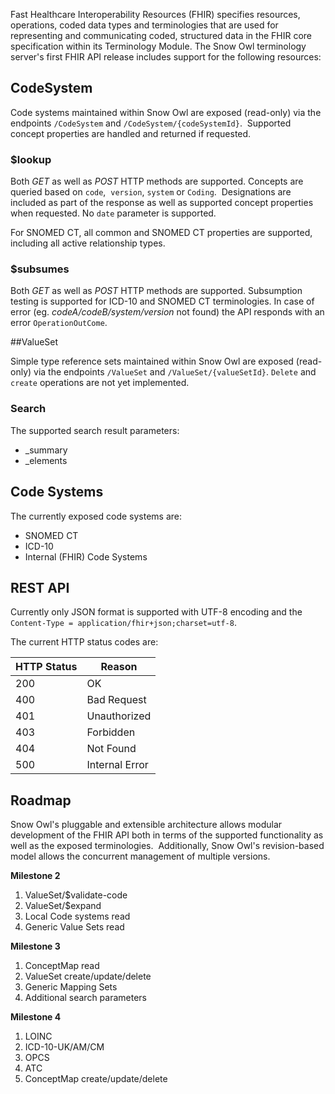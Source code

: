 Fast Healthcare Interoperability Resources (FHIR) specifies resources, operations, coded data types and terminologies that are used for representing and communicating coded, structured data in the FHIR core specification within its Terminology Module. The Snow Owl terminology server's first FHIR API release includes support for the following resources:

## CodeSystem

Code systems maintained within Snow Owl are exposed (read-only) via the endpoints `/CodeSystem` and `/CodeSystem/{codeSystemId}`.  Supported concept properties are handled and returned if requested.

### $lookup

Both _GET_ as well as _POST_ HTTP methods are supported. Concepts are queried based on `code`,  `version`, `system` or `Coding`.  Designations are included as part of the response as well as supported concept properties when requested. No `date` parameter is supported.

For SNOMED CT, all common and SNOMED CT properties are supported, including all active relationship types.

### $subsumes

Both _GET_ as well as _POST_ HTTP methods are supported. Subsumption testing is supported for ICD-10 and SNOMED CT terminologies. In case of error (eg. _codeA/codeB/system/version_ not found) the API responds with an error `OperationOutCome`. 

##ValueSet
 
Simple type reference sets maintained within Snow Owl are exposed (read-only) via the endpoints `/ValueSet` and `/ValueSet/{valueSetId}`. `Delete` and `create` operations are not yet implemented. 

### Search

The supported search result parameters:

*   _summary
*   _elements

## Code Systems

The currently exposed code systems are:

*   SNOMED CT
*   ICD-10
*   Internal (FHIR) Code Systems

## REST API

Currently only JSON format is supported with UTF-8 encoding and the `Content-Type = application/fhir+json;charset=utf-8`. 

The current HTTP status codes are:

| HTTP Status   | Reason         |
| ------------- | -------------- |
| 200           | OK             |
| 400           | Bad Request    |
| 401           | Unauthorized   |
| 403           | Forbidden      |
| 404           | Not Found      |
| 500           | Internal Error |

## Roadmap

Snow Owl's pluggable and extensible architecture allows modular development of the FHIR API both in terms of the supported functionality as well as the exposed terminologies.  Additionally, Snow Owl's revision-based model allows the concurrent management of multiple versions.

**Milestone 2**

1.  ValueSet/$validate-code
2.  ValueSet/$expand
3.  Local Code systems read
4.  Generic Value Sets read

**Milestone 3**
1.  ConceptMap read
2.  ValueSet create/update/delete
3.  Generic Mapping Sets
4.  Additional search parameters

**Milestone 4**
1.  LOINC
2.  ICD-10-UK/AM/CM
3.  OPCS
4.  ATC
5.  ConceptMap create/update/delete
